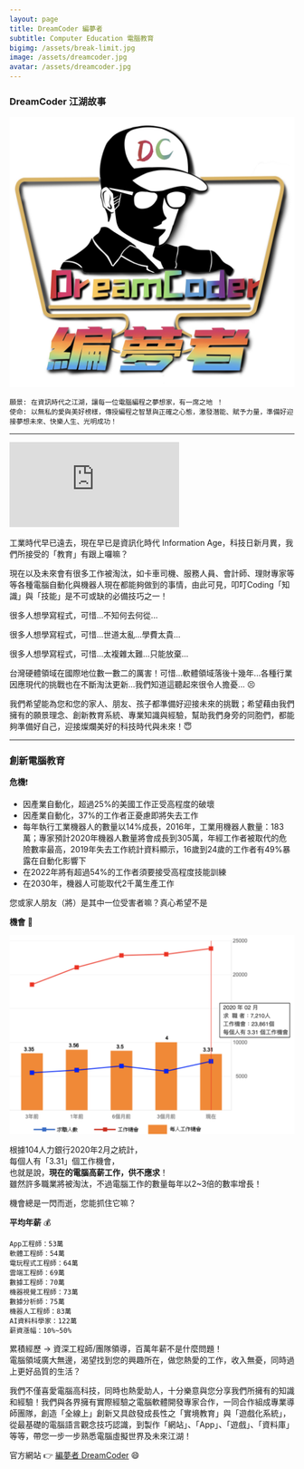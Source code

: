 ```yaml
---
layout: page
title: DreamCoder 編夢者
subtitle: Computer Education 電腦教育
bigimg: /assets/break-limit.jpg
image: /assets/dreamcoder.jpg
avatar: /assets/dreamcoder.jpg
---
```


### DreamCoder 江湖故事

![Dreamcoder logo](/assets/dreamcoder.jpg)

```
願景: 在資訊時代之江湖，讓每一位電腦編程之夢想家，有一席之地 ！  
使命: 以無私的愛與美好榜樣，傳授編程之智慧與正確之心態，激發潛能、賦予力量，準備好迎接夢想未來、快樂人生、光明成功！
```

---

<div class="embed-video">
<iframe src="https://www.youtube.com/embed/KlvUD-YwKOc" frameborder="0" allow="accelerometer; autoplay; encrypted-media; gyroscope; picture-in-picture" allowfullscreen></iframe>
</div>

工業時代早已遠去，現在早已是資訊化時代 Information Age，科技日新月異，我們所接受的「教育」有跟上囉嘛？

現在以及未來會有很多工作被淘汰，如卡車司機、服務人員、會計師、理財專家等等各種電腦自動化與機器人現在都能夠做到的事情，由此可見，叩叮Coding「知識」與「技能」是不可或缺的必備技巧之一！

很多人想學寫程式，可惜…不知何去何從...

很多人想學寫程式，可惜…世道太亂…學費太貴...

很多人想學寫程式，可惜…太複雜太難…只能放棄...

台灣硬體領域在國際地位數一數二的厲害！可惜...軟體領域落後十幾年...各種行業因應現代的挑戰也在不斷淘汰更新...我們知道這聽起來很令人擔憂... :persevere:

我們希望能為您和您的家人、朋友、孩子都準備好迎接未來的挑戰；希望藉由我們擁有的願景理念、創新教育系統、專業知識與經驗，幫助我們身旁的同胞們，都能夠準備好自己，迎接燦爛美好的科技時代與未來！:innocent:

---

### 創新電腦教育

<b>危機</b>:heavy_exclamation_mark:

* 因產業自動化，超過25%的美國工作正受高程度的破壞
* 因產業自動化，37%的工作者正憂慮即將失去工作
* 每年執行工業機器人的數量以14%成長，2016年，工業用機器人數量：183萬；專家預計2020年機器人數量將會成長到305萬，年經工作者被取代的危險數率最高，2019年失去工作統計資料顯示，16歲到24歲的工作者有49%暴露在自動化影響下
* 在2022年將有超過54%的工作者須要接受高程度技能訓練
* 在2030年，機器人可能取代2千萬生產工作

您或家人朋友（將）是其中一位受害者嘛？真心希望不是

<b>機會</b> :gift_heart:

![2020 職缺統計](/assets/2020-computer-job-stat.png)

根據104人力銀行2020年2月之統計，  
每個人有「3.31」個工作機會，  
也就是說，<b>現在的電腦高薪工作，供不應求</b>！  
雖然許多職業將被淘汰，不過電腦工作的數量每年以2~3倍的數率增長！

機會總是一閃而逝，您能抓住它嘛？

<b>平均年薪</b> :moneybag:

```
App工程師：53萬  
軟體工程師：54萬  
電玩程式工程師：64萬  
雲端工程師：69萬  
數據工程師：70萬  
機器視覺工程師：73萬  
數據分析師：75萬  
機器人工程師：83萬  
AI資料科學家：122萬  
薪資漲幅：10%~50%  
```

累積經歷 -> 資深工程師/團隊領導，百萬年薪不是什麼問題！  
電腦領域廣大無邊，渴望找到您的興趣所在，做您熱愛的工作，收入無憂，同時過上更好品質的生活？

我們不僅喜愛電腦高科技，同時也熱愛助人，十分樂意與您分享我們所擁有的知識和經驗！我們與各界擁有實際經驗之電腦軟體開發專家合作，一同合作組成專業導師團隊，創造「全線上」創新又具啟發成長性之「實境教育」與「遊戲化系統」，從最基礎的電腦語言觀念技巧認識，到製作「網站」、「App」、「遊戲」、「資料庫」等等，帶您一步一步熟悉電腦虛擬世界及未來江湖！

官方網站 :point_right: [編夢者 DreamCoder] :smile:


[編夢者 DreamCoder]: https://tomyhhc.com

